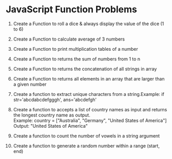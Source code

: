 #   JavaScript Function Problems
1.  Create a Function to roll a dice & always display the value of the dice (1 to 6)
2.  Create a Function to calculate average of 3 numbers

3.  Create a Function to print multiplication tables of a number
4.  Create a Function to returns the sum of numbers from 1 to n
5.  Create a Function to returns the concatenation of all strings in array
6.  Create a Function to returns all elements in an array that are larger than a given number
7.  Create a function to extract unique characters from a string.Example: if str='abcdabcdefgggh', ans='abcdefgh'
8.  Create a function to accepts a list of country names as input and returns the longest country name as output.<br>
    Example: country = ["Australia", "Germany", "United States of America"] Output: "United States of America"
9.  Create a function to count the number of vowels in a string argument
10. Create a function to generate a random number within a range (start, end)